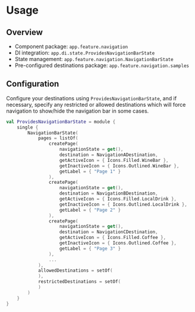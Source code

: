 # Usage

## Overview

- Component package: `app.feature.navigation`
- DI integration: `app.di.state.ProvidesNavigationBarState`
- State management: `app.feature.navigation.NavigationBarState`
- Pre-configured destinations package: `app.feature.navigation.samples`

## Configuration

Configure your destinations using `ProvidesNavigationBarState`, and if necessary, specify any restricted or allowed destinations which will force navigation to show/hide the navigation bar in some cases.

```kotlin
val ProvidesNavigationBarState = module {
    single {
        NavigationBarState(
            pages = listOf(
                createPage(
                    navigationState = get(),
                    destination = NavigationADestination,
                    getActiveIcon = { Icons.Filled.WineBar },
                    getInactiveIcon = { Icons.Outlined.WineBar },
                    getLabel = { "Page 1" }
                ),
                createPage(
                    navigationState = get(),
                    destination = NavigationBDestination,
                    getActiveIcon = { Icons.Filled.LocalDrink },
                    getInactiveIcon = { Icons.Outlined.LocalDrink },
                    getLabel = { "Page 2" }
                ),
                createPage(
                    navigationState = get(),
                    destination = NavigationCDestination,
                    getActiveIcon = { Icons.Filled.Coffee },
                    getInactiveIcon = { Icons.Outlined.Coffee },
                    getLabel = { "Page 3" }
                ),
                ...
            ),
            allowedDestinations = setOf(
            ),
            restrictedDestinations = setOf(
            )
        )
    }
}
```
